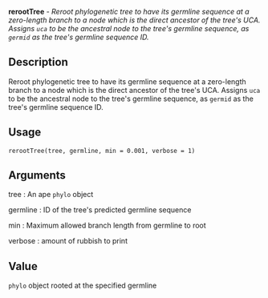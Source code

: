**rerootTree** - *Reroot phylogenetic tree to have its germline sequence at a zero-length branch
to a node which is the direct ancestor of the tree's UCA. Assigns `uca`
to be the ancestral node to the tree's germline sequence, as `germid` as
the tree's germline sequence ID.*

Description
--------------------

Reroot phylogenetic tree to have its germline sequence at a zero-length branch
to a node which is the direct ancestor of the tree's UCA. Assigns `uca`
to be the ancestral node to the tree's germline sequence, as `germid` as
the tree's germline sequence ID.


Usage
--------------------
```
rerootTree(tree, germline, min = 0.001, verbose = 1)
```

Arguments
-------------------

tree
:   An ape `phylo` object

germline
:   ID of the tree's predicted germline sequence

min
:   Maximum allowed branch length from germline to root

verbose
:   amount of rubbish to print




Value
-------------------

`phylo` object rooted at the specified germline









